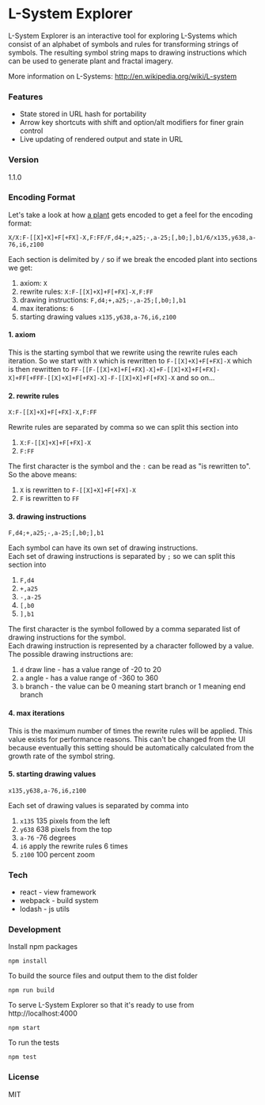 L-System Explorer
=========

L-System Explorer is an interactive tool for exploring L-Systems which  consist of an alphabet of symbols and rules for transforming strings of symbols. The resulting symbol string maps to drawing instructions which can be used to generate plant and fractal imagery.

More information on L-Systems: http://en.wikipedia.org/wiki/L-system

### Features
- State stored in URL hash for portability
- Arrow key shortcuts with shift and option/alt modifiers for finer grain control
- Live updating of rendered output and state in URL

### Version
1.1.0

### Encoding Format
Let's take a look at how <a href="http://emilng.github.io/l-system-explorer/index.html#X/X:F-[[X]+X]+F[+FX]-X,F:FF/F,d4;+,a25;-,a-25;[,b0;],b1/6/x135,y638,a-76,i6,z100" target="_blank">a plant</a> gets encoded to get a feel for the encoding format:
```
X/X:F-[[X]+X]+F[+FX]-X,F:FF/F,d4;+,a25;-,a-25;[,b0;],b1/6/x135,y638,a-76,i6,z100
```

Each section is delimited by ```/``` so if we break the encoded plant into sections we get:  
1. axiom: ```X```  
2. rewrite rules: ```X:F-[[X]+X]+F[+FX]-X,F:FF```  
3. drawing instructions: ```F,d4;+,a25;-,a-25;[,b0;],b1```  
4. max iterations: ```6```  
5. starting drawing values ```x135,y638,a-76,i6,z100```

#### 1. axiom
This is the starting symbol that we rewrite using the rewrite rules each iteration.
So we start with ```X``` which is rewritten to ```F-[[X]+X]+F[+FX]-X``` which is then rewritten to ```FF-[[F-[[X]+X]+F[+FX]-X]+F-[[X]+X]+F[+FX]-X]+FF[+FFF-[[X]+X]+F[+FX]-X]-F-[[X]+X]+F[+FX]-X``` and so on...

#### 2. rewrite rules
```
X:F-[[X]+X]+F[+FX]-X,F:FF
```

Rewrite rules are separated by comma so we can split this section into  
1. ```X:F-[[X]+X]+F[+FX]-X```  
2. ```F:FF```

The first character is the symbol and the ```:``` can be read as "is rewritten to".  
So the above means:  
1. ```X``` is rewritten to ```F-[[X]+X]+F[+FX]-X```  
2. ```F``` is rewritten to ```FF```

#### 3. drawing instructions
```
F,d4;+,a25;-,a-25;[,b0;],b1
```
Each symbol can have its own set of drawing instructions.  
Each set of drawing instructions is separated by ```;``` so we can split this section into  
1. ```F,d4```  
2. ```+,a25```  
3. ```-,a-25```  
4. ```[,b0```  
5. ```],b1```

The first character is the symbol followed by a comma separated list of drawing instructions for the symbol.  
Each drawing instruction is represented by a character followed by a value.  
The possible drawing instructions are:  
1. ```d``` draw line - has a value range of -20 to 20  
2. ```a``` angle - has a value range of -360 to 360  
3. ```b``` branch - the value can be 0 meaning start branch or 1 meaning end branch

#### 4. max iterations
This is the maximum number of times the rewrite rules will be applied. This value exists for performance reasons. This can't be changed from the UI because eventually this setting should be automatically calculated from the growth rate of the symbol string.

#### 5. starting drawing values
```
x135,y638,a-76,i6,z100
```
Each set of drawing values is separated by comma into  
1. ```x135``` 135 pixels from the left  
2. ```y638``` 638 pixels from the top  
3. ```a-76``` -76 degrees  
4. ```i6``` apply the rewrite rules 6 times  
5. ```z100``` 100 percent zoom

### Tech
- react - view framework
- webpack - build system
- lodash - js utils

### Development
Install npm packages
```
npm install
```

To build the source files and output them to the dist folder
```
npm run build
```

To serve L-System Explorer so that it's ready to use from http://localhost:4000
```
npm start
```

To run the tests
```
npm test
```

### License
MIT
